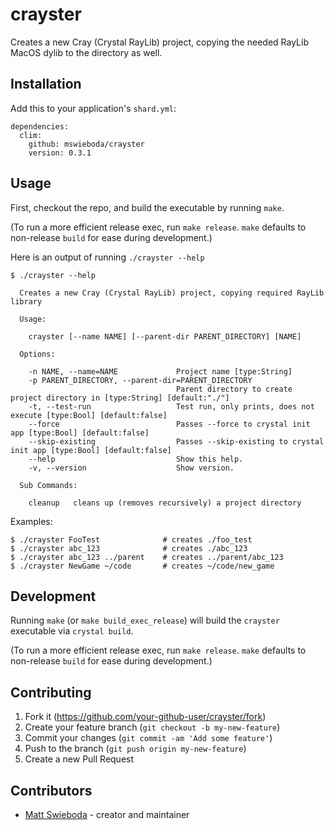 # crayster

Creates a new Cray (Crystal RayLib) project, copying the needed RayLib MacOS dylib to the directory as well.

## Installation

Add this to your application's `shard.yml`:

```
dependencies:
  clim:
    github: mswieboda/crayster
    version: 0.3.1
```

## Usage

First, checkout the repo, and build the executable by running `make`.

(To run a more efficient release exec, run `make release`. `make` defaults to non-release `build` for ease during development.)

Here is an output of running `./crayster --help`

```
$ ./crayster --help

  Creates a new Cray (Crystal RayLib) project, copying required RayLib library

  Usage:

    crayster [--name NAME] [--parent-dir PARENT_DIRECTORY] [NAME]

  Options:

    -n NAME, --name=NAME             Project name [type:String]
    -p PARENT_DIRECTORY, --parent-dir=PARENT_DIRECTORY
                                     Parent directory to create project directory in [type:String] [default:"./"]
    -t, --test-run                   Test run, only prints, does not execute [type:Bool] [default:false]
    --force                          Passes --force to crystal init app [type:Bool] [default:false]
    --skip-existing                  Passes --skip-existing to crystal init app [type:Bool] [default:false]
    --help                           Show this help.
    -v, --version                    Show version.

  Sub Commands:

    cleanup   cleans up (removes recursively) a project directory
```

Examples:

```
$ ./crayster FooTest              # creates ./foo_test
$ ./crayster abc_123              # creates ./abc_123
$ ./crayster abc_123 ../parent    # creates ../parent/abc_123
$ ./crayster NewGame ~/code       # creates ~/code/new_game
```

## Development

Running `make` (or `make build_exec_release`) will build the `crayster` executable via `crystal build`.

(To run a more efficient release exec, run `make release`. `make` defaults to non-release `build` for ease during development.)

## Contributing

1. Fork it (<https://github.com/your-github-user/crayster/fork>)
2. Create your feature branch (`git checkout -b my-new-feature`)
3. Commit your changes (`git commit -am 'Add some feature'`)
4. Push to the branch (`git push origin my-new-feature`)
5. Create a new Pull Request

## Contributors

- [Matt Swieboda](https://github.com/your-github-user) - creator and maintainer
